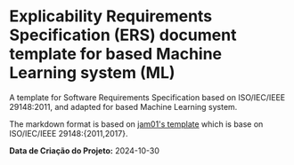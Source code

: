 # Explicability Requirements Specification (ERS) document template for based Machine Learning system (ML)

A template for Software Requirements Specification based on ISO/IEC/IEEE 29148:2011, and adapted for based Machine Learning system.

The markdown format is based on [jam01's template](https://github.com/jam01/SRS-Template/blob/master/template.md) which is base on ISO/IEC/IEEE 29148:{2011,2017}.

**Data de Criação do Projeto:** 2024-10-30


